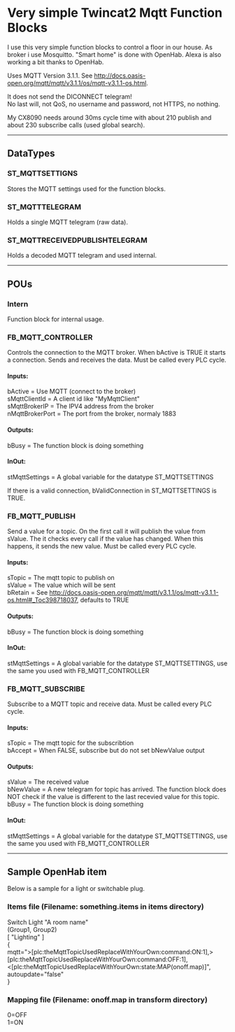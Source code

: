 # Very simple Twincat2 Mqtt Function Blocks

I use this very simple function blocks to control a floor in our house. 
As broker i use Mosquitto. "Smart home" is done with OpenHab. Alexa is also working a bit thanks to OpenHab.

Uses MQTT Version 3.1.1. See http://docs.oasis-open.org/mqtt/mqtt/v3.1.1/os/mqtt-v3.1.1-os.html.

It does not send the DICONNECT telegram!  
No last will, not QoS, no username and password, not HTTPS, no nothing. 

My CX8090 needs around 30ms cycle time with about 210 publish and about 230 subscribe calls (used global search).

---

## DataTypes

### ST_MQTTSETTIGNS
Stores the MQTT settings used for the function blocks.

### ST_MQTTTELEGRAM
Holds a single MQTT telegram (raw data).

### ST_MQTTRECEIVEDPUBLISHTELEGRAM
Holds a decoded MQTT telegram and used internal.

---
## POUs

### Intern
Function block for internal usage.

### FB_MQTT_CONTROLLER
Controls the connection to the MQTT broker. When bActive is TRUE it starts a connection. Sends and receives the data. Must be called every PLC cycle.

#### Inputs:
bActive = Use MQTT (connect to the broker)  
sMqttClientId = A client id like "MyMqttClient"  
sMqttBrokerIP = The IPV4 address from the broker  
nMqttBrokerPort = The port from the broker, normaly 1883

#### Outputs:
bBusy = The function block is doing something

#### InOut:
stMqttSettings = A global variable for the datatype ST_MQTTSETTINGS

If there is a valid connection, bValidConnection in ST_MQTTSETTINGS is TRUE.

### FB_MQTT_PUBLISH
Send a value for a topic. On the first call it will publish the value from sValue. The it checks every call if the value has changed. When this happens, it sends the new value. Must be called every PLC cycle.

#### Inputs:
sTopic = The mqtt topic to publish on  
sValue = The value which will be sent      
bRetain = See http://docs.oasis-open.org/mqtt/mqtt/v3.1.1/os/mqtt-v3.1.1-os.html#_Toc398718037, defaults to TRUE

#### Outputs:
bBusy = The function block is doing something

#### InOut:
stMqttSettings = A global variable for the datatype ST_MQTTSETTINGS, use the same you used with FB_MQTT_CONTROLLER

### FB_MQTT_SUBSCRIBE
Subscribe to a MQTT topic and receive data. Must be called every PLC cycle.

#### Inputs:
sTopic = The mqtt topic for the subscribtion  
bAccept = When FALSE, subscribe but do not set bNewValue output  

#### Outputs:
sValue = The received value  
bNewValue = A new telegram for topic has arrived. The function block does NOT check if the value is different to the last recevied value for this topic.  
bBusy = The function block is doing something

#### InOut:
stMqttSettings = A global variable for the datatype ST_MQTTSETTINGS, use the same you used with FB_MQTT_CONTROLLER

---
## Sample OpenHab item

Below is a sample for a light or switchable plug.

### Items file (Filename: something.items in items directory)
Switch Light "A room name" <light>  
(Group1, Group2)  
[ "Lighting" ]  
{  
    mqtt=">[plc:theMqttTopicUsedReplaceWithYourOwn:command:ON:1],>[plc:theMqttTopicUsedReplaceWithYourOwn:command:OFF:1],<[plc:theMqttTopicUsedReplaceWithYourOwn:state:MAP(onoff.map)]",  
    autoupdate="false"  
}

### Mapping file (Filename: onoff.map in transform directory)
0=OFF  
1=ON
